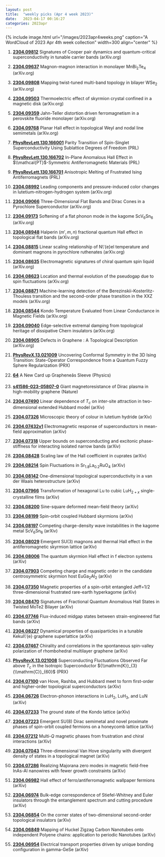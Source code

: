 ```yaml
---
layout: post
title:  "weekly picks (Apr 4 week 2023)"
date:   2023-04-17 00:16:27
categories: 2023apr
---
```



{% include image.html url="/images/2023apr4weeks.png" caption="A WordCloud of 2023 Apr 4th week collection" width=300 align="center" %}


1. **[2304.09812](http://arxiv.org/abs/2304.09812)** Signatures of Cooper pair dynamics and quantum-critical superconductivity in tunable carrier bands (arXiv.org)

1. **[2304.09637](http://arxiv.org/abs/2304.09637)** Magnon-magnon interaction in monolayer MnBi$_2$Te$_4$ (arXiv.org)

1. **[2304.09808](http://arxiv.org/abs/2304.09808)** Mapping twist-tuned multi-band topology in bilayer WSe$_2$ (arXiv.org)

1. **[2304.09503](http://arxiv.org/abs/2304.09503)** Thermoelectric effect of skyrmion crystal confined in a magnetic disk (arXiv.org)

1. **[2304.09359](http://arxiv.org/abs/2304.09359)** Jahn-Teller distortion driven ferromagnetism in a perovskite fluoride monolayer (arXiv.org)

1. **[2304.09768](http://arxiv.org/abs/2304.09768)** Planar Hall effect in topological Weyl and nodal line semimetals (arXiv.org)

1. **[PhysRevLett.130.166001](https://link.aps.org/doi/10.1103/PhysRevLett.130.166001)** Parity Transition of Spin-Singlet Superconductivity Using Sublattice Degrees of Freedom (PRL)

1. **[PhysRevLett.130.166702](https://link.aps.org/doi/10.1103/PhysRevLett.130.166702)** In-Plane Anomalous Hall Effect in $\\mathcal{PT}$-Symmetric Antiferromagnetic Materials (PRL)

1. **[PhysRevLett.130.166701](https://link.aps.org/doi/10.1103/PhysRevLett.130.166701)** Anisotropic Melting of Frustrated Ising Antiferromagnets (PRL)






1. **[2304.08992](http://arxiv.org/abs/2304.08992)** Leading components and pressure-induced color changes in lutetium-nitrogen-hydrogen system (arXiv.org)

1. **[2304.09066](http://arxiv.org/abs/2304.09066)** Three-Dimensional Flat Bands and Dirac Cones in a Pyrochlore Superconductor (arXiv.org)

1. **[2304.09173](http://arxiv.org/abs/2304.09173)** Softening of a flat phonon mode in the kagome ScV$_6$Sn$_6$ (arXiv.org)

1. **[2304.08948](http://arxiv.org/abs/2304.08948)** Halperin $(m',m,n)$ fractional quantum Hall effect in topological flat bands (arXiv.org)

1. **[2304.08815](http://arxiv.org/abs/2304.08815)** Linear scaling relationship of N\\'{e}el temperature and dominant magnons in pyrochlore ruthenates (arXiv.org)

1. **[2304.08635](http://arxiv.org/abs/2304.08635)** Electromagnetic signatures of chiral quantum spin liquid (arXiv.org)

1. **[2304.08623](http://arxiv.org/abs/2304.08623)** Location and thermal evolution of the pseudogap due to spin fluctuations (arXiv.org)

1. **[2304.08871](http://arxiv.org/abs/2304.08871)** Machine-learning detection of the Berezinskii-Kosterlitz-Thouless transition and the second-order phase transition in the XXZ models (arXiv.org)

1. **[2304.08544](http://arxiv.org/abs/2304.08544)** Kondo Temperature Evaluated from Linear Conductance in Magnetic Fields (arXiv.org)

1. **[2304.09040](http://arxiv.org/abs/2304.09040)** Edge-selective extremal damping from topological heritage of dissipative Chern insulators (arXiv.org)

1. **[2304.08905](http://arxiv.org/abs/2304.08905)** Defects in Graphene : A Topological Description (arXiv.org)

1. **[PhysRevX.13.021009](https://link.aps.org/doi/10.1103/PhysRevX.13.021009)** Uncovering Conformal Symmetry in the 3D Ising Transition: State-Operator Correspondence from a Quantum Fuzzy Sphere Regularization (PRX)

1. **[64](https://physics.aps.org/articles/v16/64)** A New Card up Grapheneâs Sleeve (Physics)

1. **[s41586-023-05807-0](https://www.nature.com/articles/s41586-023-05807-0)** Giant magnetoresistance of Dirac plasma in high-mobility graphene (Nature)




1. **[2304.07490](http://arxiv.org/abs/2304.07490)** Linear dependence of $T_{c}$ on inter-site attraction in two-dimensional extended Hubbard model (arXiv)

1. **[2304.07326](http://arxiv.org/abs/2304.07326)** Microscopic theory of colour in lutetium hydride (arXiv)

1. **[2304.07432v1](https://arxiv.org/abs/2304.07432v1)** Electromagnetic response of superconductors in mean-field approximation (arXiv)

1. **[2304.07318](http://arxiv.org/abs/2304.07318)** Upper bounds on superconducting and excitonic phase-stiffness for interacting isolated narrow bands (arXiv)

1. **[2304.08428](http://arxiv.org/abs/2304.08428)** Scaling law of the Hall coefficient in cuprates (arXiv)

1. **[2304.08214](http://arxiv.org/abs/2304.08214)** Spin Fluctuations in Sr$_{1.8}$La$_{0.2}$RuO$_4$ (arXiv)

1. **[2304.08142](http://arxiv.org/abs/2304.08142)** One-dimensional topological superconductivity in a van der Waals heterostructure (arXiv)

1. **[2304.07966](http://arxiv.org/abs/2304.07966)** Transformation of hexagonal Lu to cubic LuH$_{2+x}$ single-crystalline films (arXiv)

1. **[2304.08200](http://arxiv.org/abs/2304.08200)** Sine-square deformed mean-field theory (arXiv)

1. **[2304.08199](http://arxiv.org/abs/2304.08199)** Spin-orbit coupled Hubbard skyrmions (arXiv)

1. **[2304.08197](http://arxiv.org/abs/2304.08197)** Competing charge-density wave instabilities in the kagome metal ScV$_6$Sn$_6$ (arXiv)

1. **[2304.08029](http://arxiv.org/abs/2304.08029)** Emergent SU(3) magnons and thermal Hall effect in the antiferromagnetic skyrmion lattice (arXiv)

1. **[2304.08006](http://arxiv.org/abs/2304.08006)** The quantum skyrmion Hall effect in f electron systems (arXiv)

1. **[2304.07903](http://arxiv.org/abs/2304.07903)** Competing charge and magnetic order in the candidate centrosymmetric skyrmion host EuGa$_2$Al$_2$ (arXiv)

1. **[2304.07350](http://arxiv.org/abs/2304.07350)** Magnetic properties of a spin-orbit entangled Jeff=1/2 three-dimensional frustrated rare-earth hyperkagome (arXiv)

1. **[2304.08470](http://arxiv.org/abs/2304.08470)** Signatures of Fractional Quantum Anomalous Hall States in Twisted MoTe2 Bilayer (arXiv)

1. **[2304.07746](http://arxiv.org/abs/2304.07746)** Flux-induced midgap states between strain-engineered flat bands (arXiv)

1. **[2304.08227](http://arxiv.org/abs/2304.08227)** Dynamical properties of quasiparticles in a tunable Kekul\\'{e} graphene superlattice (arXiv)

1. **[2304.07467](http://arxiv.org/abs/2304.07467)** Chirality and correlations in the spontaneous spin-valley polarization of rhombohedral multilayer graphene (arXiv)

1. **[PhysRevX.13.021008](https://link.aps.org/doi/10.1103/PhysRevX.13.021008)** Superconducting Fluctuations Observed Far above ${T}_{c}$ in the Isotropic Superconductor ${\\mathrm{K}}_{3}{\\mathrm{C}}_{60}$ (PRX)





1. **[2304.07100](http://arxiv.org/abs/2304.07100)** van Hove, Rashba, and Hubbard meet to form first-order and higher-order topological superconductors (arXiv)

1. **[2304.06726](http://arxiv.org/abs/2304.06726)** Electron-phonon interactions in LuH$_2$, LuH$_3$, and LuN (arXiv)

1. **[2304.07233](http://arxiv.org/abs/2304.07233)** The ground state of the Kondo lattice (arXiv)

1. **[2304.07223](http://arxiv.org/abs/2304.07223)** Emergent SU(8) Dirac semimetal and novel proximate phases of spin-orbit coupled fermions on a honeycomb lattice (arXiv)

1. **[2304.07212](http://arxiv.org/abs/2304.07212)** Multi-$Q$ magnetic phases from frustration and chiral interactions (arXiv)

1. **[2304.07043](http://arxiv.org/abs/2304.07043)** Three-dimensional Van Hove singularity with divergent density of states in a topological magnet (arXiv)

1. **[2304.07286](http://arxiv.org/abs/2304.07286)** Realizing Majorana zero modes in magnetic field-free InAs-Al nanowires with fewer growth constraints (arXiv)

1. **[2304.06982](http://arxiv.org/abs/2304.06982)** Hall effect of ferro/antiferromagnetic wallpaper fermions (arXiv)

1. **[2304.06974](http://arxiv.org/abs/2304.06974)** Bulk-edge correspondence of Stiefel-Whitney and Euler insulators through the entanglement spectrum and cutting procedure (arXiv)

1. **[2304.06854](http://arxiv.org/abs/2304.06854)** On the corner states of two-dimensional second-order topological insulators (arXiv)

1. **[2304.06849](http://arxiv.org/abs/2304.06849)** Mapping of Huckel Zigzag Carbon Nanotubes onto independent Polyene chains: application to periodic Nanotubes (arXiv)

1. **[2304.06954](http://arxiv.org/abs/2304.06954)** Electrical transport properties driven by unique bonding configuration in gamma-GeSe (arXiv)
